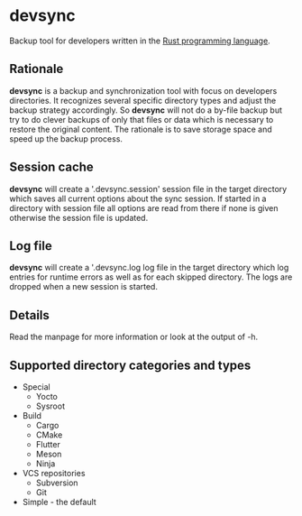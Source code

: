 # devsync
Backup tool for developers written in the [Rust programming
language](https://www.rust-lang.org/).

## Rationale
**devsync** is a backup and synchronization tool with focus on
developers directories. It recognizes several specific directory types
and adjust the backup strategy accordingly. So **devsync** will not do
a by-file backup but try to do clever backups of only that files or
data which is necessary to restore the original content. The rationale
is to save storage space and speed up the backup process.

## Session cache
**devsync** will create a '.devsync.session' session file in the
target directory which saves all current options about the sync
session. If started in a directory with session file all options are
read from there if none is given otherwise the session file is
updated.

## Log file
**devsync** will create a '.devsync.log log file in the target
directory which log entries for runtime errors as well as for each
skipped directory. The logs are dropped when a new session is started.

## Details
Read the manpage for more information or look at the output of -h.

## Supported directory categories and types
- Special
  - Yocto
  - Sysroot
- Build
  - Cargo
  - CMake
  - Flutter
  - Meson
  - Ninja
- VCS repositories
  - Subversion
  - Git
- Simple - the default
